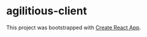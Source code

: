 # agilitious-client

This project was bootstrapped with [Create React App](https://github.com/facebook/create-react-app).
